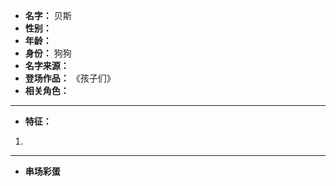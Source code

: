 
- **名字：** 贝斯
- **性别：** 
- **年龄：** 
- **身份：** 狗狗
- **名字来源：** 
- **登场作品：** 《孩子们》 
- **相关角色：** 

---

- **特征：** 
1. 

---

- **串场彩蛋** 